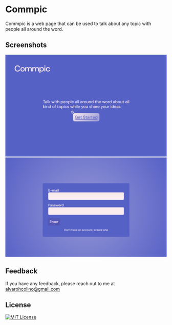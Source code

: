 
# Commpic

Commpic is a web page that can be used to talk about any topic with people all around the word.

## Screenshots

![Landing-page](src/images/screenshots/landing-page.png)
![login](src/images/screenshots/login.png)


## Feedback

If you have any feedback, please reach out to me at alvarohcolino@gmail.com 


## License

[![MIT License](https://img.shields.io/badge/License-MIT-green.svg)](https://choosealicense.com/licenses/mit/)